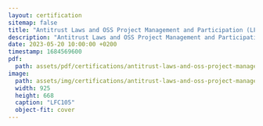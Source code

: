 ```yaml
---
layout: certification
sitemap: false
title: "Antitrust Laws and OSS Project Management and Participation (LFC105)"
description: "Antitrust Laws and OSS Project Management and Participation (LFC105)"
date: 2023-05-20 10:00:00 +0200
timestamp: 1684569600
pdf:
  path: assets/pdf/certifications/antitrust-laws-and-oss-project-management-and-participation-lfc105.pdf
image:
  path: assets/img/certifications/antitrust-laws-and-oss-project-management-and-participation-lfc105.webp
  width: 925
  height: 668
  caption: "LFC105"
  object-fit: cover
---
```


